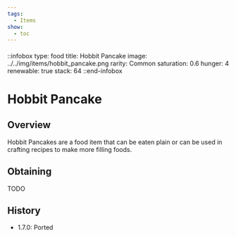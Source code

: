 ```yaml
---
tags:
  - Items
show:
  - toc
---
```


####
::infobox
type: food
title: Hobbit Pancake
image: ../../img/items/hobbit_pancake.png
rarity: Common
saturation: 0.6
hunger: 4
renewable: true
stack: 64
::end-infobox

# Hobbit Pancake

## Overview

Hobbit Pancakes are a food item that can be eaten plain or can be used in crafting recipes to make more filling foods.

## Obtaining

TODO

## History

- 1.7.0: Ported
